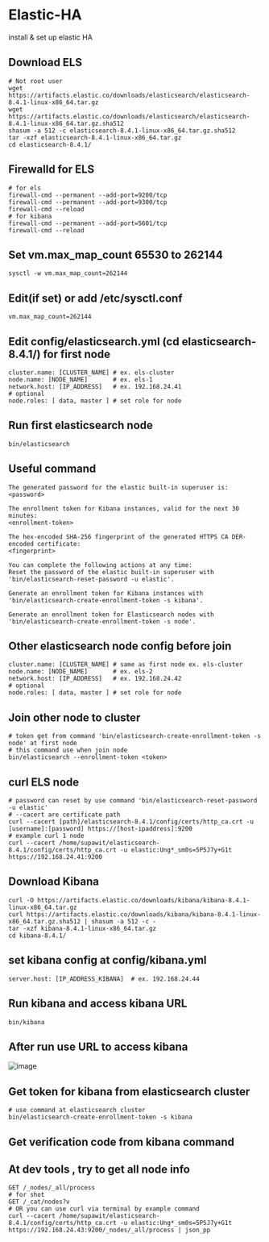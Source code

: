 # Elastic-HA
install & set up elastic HA 

## Download ELS
```
# Not root user
wget https://artifacts.elastic.co/downloads/elasticsearch/elasticsearch-8.4.1-linux-x86_64.tar.gz
wget https://artifacts.elastic.co/downloads/elasticsearch/elasticsearch-8.4.1-linux-x86_64.tar.gz.sha512
shasum -a 512 -c elasticsearch-8.4.1-linux-x86_64.tar.gz.sha512 
tar -xzf elasticsearch-8.4.1-linux-x86_64.tar.gz
cd elasticsearch-8.4.1/ 
```

## Firewalld for ELS
```
# for els
firewall-cmd --permanent --add-port=9200/tcp 
firewall-cmd --permanent --add-port=9300/tcp 
firewall-cmd --reload
# for kibana
firewall-cmd --permanent --add-port=5601/tcp 
firewall-cmd --reload
```

## Set vm.max_map_count 65530 to 262144
```
sysctl -w vm.max_map_count=262144
```
## Edit(if set) or add /etc/sysctl.conf
```
vm.max_map_count=262144
```

## Edit config/elasticsearch.yml (cd elasticsearch-8.4.1/) for first node
```
cluster.name: [CLUSTER_NAME] # ex. els-cluster
node.name: [NODE_NAME]       # ex. els-1 
network.host: [IP_ADDRESS]   # ex. 192.168.24.41
# optional 
node.roles: [ data, master ] # set role for node
```

## Run first elasticsearch node
```
bin/elasticsearch
```

## Useful command 
```
The generated password for the elastic built-in superuser is:
<password>

The enrollment token for Kibana instances, valid for the next 30 minutes:
<enrollment-token>

The hex-encoded SHA-256 fingerprint of the generated HTTPS CA DER-encoded certificate:
<fingerprint>

You can complete the following actions at any time:
Reset the password of the elastic built-in superuser with
'bin/elasticsearch-reset-password -u elastic'.

Generate an enrollment token for Kibana instances with
'bin/elasticsearch-create-enrollment-token -s kibana'.

Generate an enrollment token for Elasticsearch nodes with
'bin/elasticsearch-create-enrollment-token -s node'.
```

## Other elasticsearch node config before join
```
cluster.name: [CLUSTER_NAME] # same as first node ex. els-cluster
node.name: [NODE_NAME]       # ex. els-2
network.host: [IP_ADDRESS]   # ex. 192.168.24.42
# optional 
node.roles: [ data, master ] # set role for node
```

## Join other node to cluster
```
# token get from command 'bin/elasticsearch-create-enrollment-token -s node' at first node 
# this command use when join node
bin/elasticsearch --enrollment-token <token> 
```

## curl ELS node
```
# password can reset by use command 'bin/elasticsearch-reset-password -u elastic'
# --cacert are certificate path
curl --cacert [path]/elasticsearch-8.4.1/config/certs/http_ca.crt -u [username]:[password] https://[host-ipaddress]:9200
# example curl 1 node
curl --cacert /home/supawit/elasticsearch-8.4.1/config/certs/http_ca.crt -u elastic:Ung*_sm0s=5P5J7y+G1t https://192.168.24.41:9200
```

## Download Kibana
```
curl -O https://artifacts.elastic.co/downloads/kibana/kibana-8.4.1-linux-x86_64.tar.gz
curl https://artifacts.elastic.co/downloads/kibana/kibana-8.4.1-linux-x86_64.tar.gz.sha512 | shasum -a 512 -c - 
tar -xzf kibana-8.4.1-linux-x86_64.tar.gz
cd kibana-8.4.1/ 
```

## set kibana config at config/kibana.yml
```
server.host: [IP_ADDRESS_KIBANA]  # ex. 192.168.24.44
```

## Run kibana and access kibana URL 
```
bin/kibana
```
## After run use URL to access kibana
![image](https://user-images.githubusercontent.com/112536860/190978740-5564cc93-726a-4e57-b49b-abc1c29d204c.png)



## Get token for kibana from elasticsearch cluster 
```
# use command at elasticsearch cluster 
bin/elasticsearch-create-enrollment-token -s kibana
```

## Get verification code from kibana command

## At dev tools , try to get all node info
```
GET /_nodes/_all/process
# for shot
GET /_cat/nodes?v
# OR you can use curl via terminal by example command 
curl --cacert /home/supawit/elasticsearch-8.4.1/config/certs/http_ca.crt -u elastic:Ung*_sm0s=5P5J7y+G1t https://192.168.24.43:9200/_nodes/_all/process | json_pp
```






